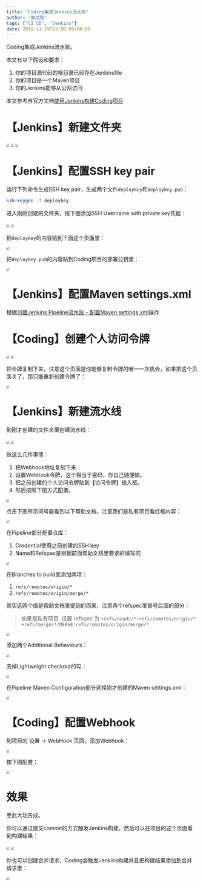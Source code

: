 ```yaml
---
title: "Coding集成Jenkins流水账"
author: "颇忒脱"
tags: ["CI_CD", "Jenkins"]
date: 2018-11-29T13:06:05+08:00
---
```


Coding集成Jenkins流水账。

<!--more-->

本文有以下假设和要求：

1. 你的项目源代码的根目录已经存在Jenkinsfile
1. 你的项目是一个Maven项目
1. 你的Jenkins能够从公网访问

本文参考自官方文档[使用Jenkins构建Coding项目](https://open.coding.net/ci/jenkins/)

# 【Jenkins】新建文件夹

<img src="1-new-folder-1.png" style="zoom:50%" />
<img src="1-new-folder-2.png" style="zoom:50%" />
<img src="1-new-folder-3.png" style="zoom:50%" />

# 【Jenkins】配置SSH key pair

运行下列命令生成SSH key pair，生成两个文件`deploykey`和`deploykey.pub`：

```bash
ssh-keygen -f deploykey
```

进入刚刚创建的文件夹，按下图添加SSH Username with private key凭据：

<img src="2-ssh-key-1.png" style="zoom:50%" />

<img src="2-ssh-key-2.png" style="zoom:50%" />

把`deploykey`的内容贴到下面这个页面里：

<img src="2-ssh-key-3.png" style="zoom:50%" />

把`deploykey.pub`的内容贴到Coding项目的部署公钥里：

<img src="2-ssh-key-4.png" style="zoom:50%" />

# 【Jenkins】配置Maven settings.xml

根据[创建Jenkins Pipeline流水账 - 配置Maven settings.xml](../jenkins-pipeline/#配置maven-settings-xml)操作

# 【Coding】创建个人访问令牌

<img src="3-personal-token-1.png" style="zoom:50%" />
<img src="3-personal-token-2.png" style="zoom:50%" />

把令牌复制下来，注意这个页面是你能够复制令牌的唯一一次机会，如果把这个页面关了，那只能重新创建令牌了：

<img src="3-personal-token-3.png" style="zoom:50%" />

# 【Jenkins】新建流水线

到刚才创建的文件夹里创建流水线：

<img src="4-new-pipeline-1.png" style="zoom:50%" />

<img src="4-new-pipeline-2.png" style="zoom:50%" />

做这么几件事情：

1. 把Webhook地址复制下来
2. 设置Webhook令牌，这个相当于密码，你自己随便输。
3. 把之前创建的个人访问令牌贴到【访问令牌】输入框。
4. 然后按照下图方式配置。

<img src="5-config-pipeline-1.png" style="zoom:50%" />

点击下图所示问号能看到以下帮助文档，注意我们是私有项目看红框内容：

<img src="5-config-pipeline-2.png" style="zoom:50%" />

在Pipeline部分配置仓库：

1. Credential使用之前创建的SSH key
2. Name和Refspec是根据前面帮助文档里要求的填写的

<img src="5-config-pipeline-3.png" style="zoom:50%" />

在Branches to build里添加两项：

1. `refs/remotes/origin/*`
2. `refs/remotes/origin/merge/*`

其实这两个值是帮助文档里提到的而来，注意两个refspec里冒号后面的部分：

> 如果是私有项目, 设置 refspec 为 `+refs/heads/*:refs/remotes/origin/* +refs/merge/*/MERGE:refs/remotes/origin/merge/*`

<img src="5-config-pipeline-4.png" style="zoom:50%" />

添加两个Additional Behaviours：

<img src="5-config-pipeline-5.png" style="zoom:50%" />

去掉Lightweight checkout的勾：

<img src="5-config-pipeline-6.png" style="zoom:50%" />

在Pipeline Maven Configuration部分选择刚才创建的Maven settings.xml：

<img src="../jenkins-pipeline/config-pipeline-4.png" style="zoom:50%" />

# 【Coding】配置Webhook

到项目的 设置 -> WebHook 页面，添加Webhook：

<img src="6-coding-webhook-1.png" style="zoom:50%" />

按下图配置：

<img src="6-coding-webhook-2.png" style="zoom:50%" />

# 效果

至此大功告成。

你可以通过提交commit的方式触发Jenkins构建，然后可以在项目的这个页面看到构建结果：

<img src="7-final-1.png" style="zoom:50%" />
<img src="7-final-2.png" style="zoom:50%" />

你也可以创建合并请求，Coding会触发Jenkins构建并且把构建结果添加到合并请求里：

<img src="7-final-3.png" style="zoom:50%" />
